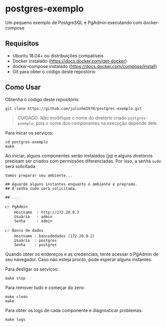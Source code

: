 # postgres-exemplo

Um pequeno exemplo de PostgreSQL e PgAdmin executando com docker-compose

## Requisitos

* Ubuntu 18.04+ ou distribuições compatíveis
* Docker instalado (<https://docs.docker.com/get-docker>)
* docker-compose instalado (<https://docs.docker.com/compose/install>)
* Git para obter o código deste repostório

## Como Usar

Obtenha o código deste repositório:

    git clone https://github.com/juliohm1978/postgres-exemplo.git

> CUIDADO: Não modifique o nome do diretório criado `postgres-exemplo`, pois o nome dos componentes na execução depende dele.

Para inicar os serviços:

    cd postgres-exemplo
    make

Ao iniciar, alguns componentes serão instalados (jq) e alguns diretórios precisam ser criados com permissões diferenciadas. Por isso, a senha `sudo` será solicitada.

    Vamos preparar seu ambiente...

    ## Aguarde alguns instantes enquanto o ambiente é preprado.
    ## A senha sudo será solicitada.

    ## ...

    👉 PgAdmin 
        Hostname  : http://172.20.0.3
        Usuário   : admin
        Senha     : admin

    👉 Banco de dados
        Hostname : bancodedados (172.20.0.2)
        Usuário  : postgres
        Senha    : postgres

Quando obter os endereços e as credenciais, tente acessar o PgAdmin de seu navegador. Caso não esteja pronto, pode esperar alguns instantes.

Para desligar os serviços:

    make stop

Para remover tudo e começar do zero:

    make clean
    make

Para obter os logs de cada componente e diagnosticar problemas:

    make logs
